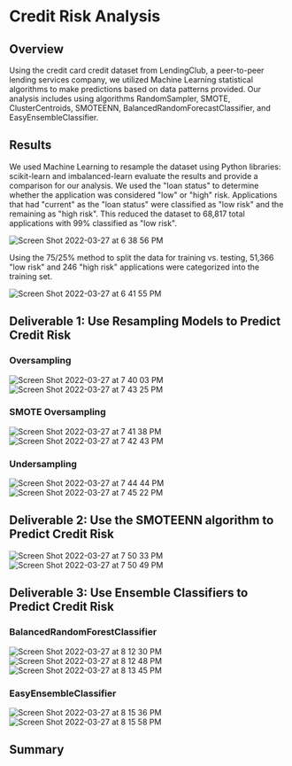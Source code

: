 # Credit Risk Analysis

## Overview
Using the credit card credit dataset from LendingClub, a peer-to-peer lending services company, we utilized Machine Learning statistical algorithms to make predictions based on data patterns provided. Our analysis includes using algorithms RandomSampler, SMOTE, ClusterCentroids, SMOTEENN, BalancedRandomForecastClassifier, and EasyEnsembleClassifier. 

## Results

We used Machine Learning to resample the dataset using Python libraries: scikit-learn and imbalanced-learn evaluate the results and provide a comparison for our analysis. We used the "loan status" to determine whether the application was considered "low" or "high" risk. Applications that had "current" as the "loan status" were classified as "low risk" and the remaining as "high risk". This reduced the dataset to 68,817 total applications with 99% classified as "low risk".

![Screen Shot 2022-03-27 at 6 38 56 PM](https://user-images.githubusercontent.com/93485455/160306146-63000b4f-277a-4e4d-9ded-89fc1dfc9f6d.png)

Using the 75/25% method to split the data for training vs. testing, 51,366 "low risk" and 246 "high risk" applications were categorized into the training set.


![Screen Shot 2022-03-27 at 6 41 55 PM](https://user-images.githubusercontent.com/93485455/160306237-04e37242-96cb-4a8c-9660-abda6a4446f7.png)


## Deliverable 1: Use Resampling Models to Predict Credit Risk

### Oversampling

![Screen Shot 2022-03-27 at 7 40 03 PM](https://user-images.githubusercontent.com/93485455/160308618-ec4b5a9e-793b-4c36-a0ff-1f02be365ad9.png)
![Screen Shot 2022-03-27 at 7 43 25 PM](https://user-images.githubusercontent.com/93485455/160308786-49d09624-c87e-4cdd-b8d3-b08cbf6129dc.png)


### SMOTE Oversampling

![Screen Shot 2022-03-27 at 7 41 38 PM](https://user-images.githubusercontent.com/93485455/160308689-1b5f3779-c034-447f-afd6-a60c609505f8.png)
![Screen Shot 2022-03-27 at 7 42 43 PM](https://user-images.githubusercontent.com/93485455/160308747-83798947-9945-40ef-9aea-00554380d4f2.png)


### Undersampling

![Screen Shot 2022-03-27 at 7 44 44 PM](https://user-images.githubusercontent.com/93485455/160308844-fc6789e0-76c4-40dc-a625-57a48067a72d.png)
![Screen Shot 2022-03-27 at 7 45 22 PM](https://user-images.githubusercontent.com/93485455/160308884-e2e10a41-c0af-40cd-916f-5cd6467a536e.png)

## Deliverable 2: Use the SMOTEENN algorithm to Predict Credit Risk

![Screen Shot 2022-03-27 at 7 50 33 PM](https://user-images.githubusercontent.com/93485455/160309179-775135d6-2c24-479f-bc86-ea5b50166d12.png)
![Screen Shot 2022-03-27 at 7 50 49 PM](https://user-images.githubusercontent.com/93485455/160309187-8c7b2800-8d42-46b0-be60-67fa52d26827.png)

## Deliverable 3: Use Ensemble Classifiers to Predict Credit Risk

### BalancedRandomForestClassifier

![Screen Shot 2022-03-27 at 8 12 30 PM](https://user-images.githubusercontent.com/93485455/160310490-8a6ecfb3-e596-487b-a953-00a22ac4026b.png)
![Screen Shot 2022-03-27 at 8 12 48 PM](https://user-images.githubusercontent.com/93485455/160310506-ddc6a591-d8b8-4246-8eec-9a8c6f897b91.png)
![Screen Shot 2022-03-27 at 8 13 45 PM](https://user-images.githubusercontent.com/93485455/160310515-0f0e80cf-bf5d-4059-8785-1c0acbec8624.png)

### EasyEnsembleClassifier

![Screen Shot 2022-03-27 at 8 15 36 PM](https://user-images.githubusercontent.com/93485455/160310607-11911eb5-38c8-4059-be37-646359986bf7.png)
![Screen Shot 2022-03-27 at 8 15 58 PM](https://user-images.githubusercontent.com/93485455/160310614-b42d2387-2838-4798-bf86-c5c69aa112f1.png)

## Summary




